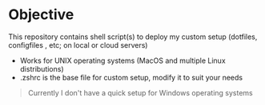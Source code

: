 # Objective

This repository contains shell script(s) to deploy my custom setup (dotfiles, configfiles , etc; on local or cloud servers)

- Works for UNIX operating systems (MacOS and multiple Linux distributions)
- .zshrc is the base file for custom setup, modify it to suit your needs

> Currently I don't have a quick setup for Windows operating systems